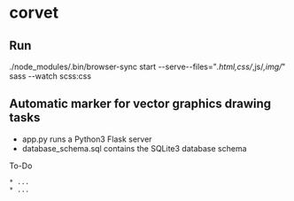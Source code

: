 corvet
======

Run
---
./node_modules/.bin/browser-sync  start --serve--files="*.html,css/*,js/*,img/*"
sass --watch scss:css

Automatic marker for vector graphics drawing tasks
--------------------------------------------------
* app.py runs a Python3 Flask server
* database_schema.sql contains the SQLite3 database schema

To-Do
`````
* ...
* ...

